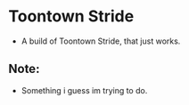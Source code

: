 # Toontown Stride
- A build of Toontown Stride, that just works.

## Note:
- Something i guess im trying to do.